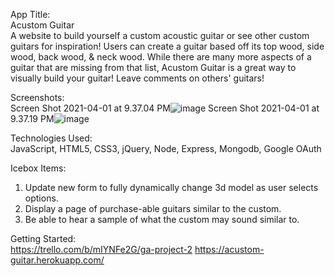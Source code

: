 App Title: <br/>
Acustom Guitar <br/>
A website to build yourself a custom acoustic guitar or see other custom guitars for inspiration! Users can create a guitar based off its top wood, side wood, back wood, & neck wood. While there are many more aspects of a guitar that are missing from that list, Acustom Guitar is a great way to visually build your guitar! Leave comments on others' guitars!

Screenshots: <br/>
Screen Shot 2021-04-01 at 9.37.04 PM![image](https://user-images.githubusercontent.com/68434880/113381688-79718f80-9334-11eb-81cb-74399f9e661f.png)
Screen Shot 2021-04-01 at 9.37.19 PM![image](https://user-images.githubusercontent.com/68434880/113381696-7c6c8000-9334-11eb-84b4-e5bcf826797a.png)

Technologies Used: <br/>
JavaScript, HTML5, CSS3, jQuery, Node, Express, Mongodb, Google OAuth

Icebox Items: <br/>
1. Update new form to fully dynamically change 3d model as user selects options.
2. Display a page of purchase-able guitars similar to the custom.
3. Be able to hear a sample of what the custom may sound similar to.

Getting Started: <br/>
https://trello.com/b/mIYNFe2G/ga-project-2
https://acustom-guitar.herokuapp.com/



